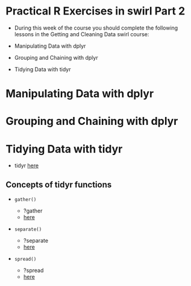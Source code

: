 # Practical R Exercises in swirl Part 2
- During this week of the course you should complete the following lessons in the Getting and Cleaning Data swirl course:

- Manipulating Data with dplyr
- Grouping and Chaining with dplyr
- Tidying Data with tidyr

# Manipulating Data with dplyr

# Grouping and Chaining with dplyr

# Tidying Data with tidyr
-  tidyr [here](https://www.rdocumentation.org/packages/tidyr/versions/0.8.3)
## Concepts of tidyr functions
- ``` gather() ``` 
  - ?gather
  - [here](http://127.0.0.1:15107/library/tidyr/html/gather.html)

- ``` separate() ```
  - ?separate
  - [here](http://127.0.0.1:15107/library/tidyr/html/separate.html)
  
- ``` spread() ```
  - ?spread
  - [here](http://127.0.0.1:15107/library/tidyr/html/spread.html)
